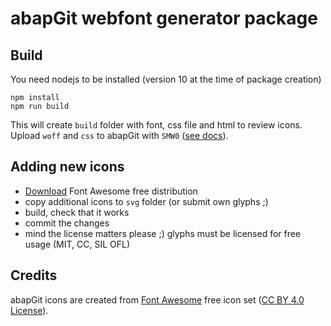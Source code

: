 # abapGit webfont generator package

## Build

You need nodejs to be installed (version 10 at the time of package creation)

```
npm install
npm run build
```

This will create `build` folder with font, css file and html to review icons. Upload `woff` and `css` to abapGit with `SMW0` ([see docs](https://docs.abapgit.org/development/adding-icons.html)).

## Adding new icons

- [Download](https://fontawesome.com/download) Font Awesome free distribution
- copy additional icons to `svg` folder (or submit own glyphs ;)
- build, check that it works
- commit the changes
- mind the license matters please ;) glyphs must be licensed for free usage (MIT, CC, SIL OFL)

## Credits

abapGit icons are created from [Font Awesome](https://fontawesome.com/) free icon set ([CC BY 4.0 License](https://fontawesome.com/license/free)).
